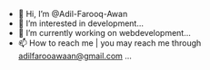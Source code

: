 - 👋 Hi, I’m @Adil-Farooq-Awan
- 👀 I’m interested in development...
- 🌱 I’m currently working on webdevelopment...
- 📫 How to reach me | you may reach me through adilfarooawaan@gmail.com ...

<!---
Adil-Farooq-Awan/Adil-Farooq-Awan is a ✨ special ✨ repository because its `README.md` (this file) appears on your GitHub profile.
You can click the Preview link to take a look at your changes.
--->
